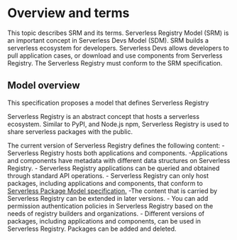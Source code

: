 # Overview and terms

This topic describes SRM and its terms. Serverless Registry Model (SRM) is an important concept in Serverless Devs Model (SDM). SRM builds a serverless ecosystem for developers. Serverless Devs allows developers to pull application cases, or download and use components from Serverless Registry. The Serverless Registry must conform to the SRM specification. 

## Model overview

This specification proposes a model that defines Serverless Registry

Serverless Registry is an abstract concept that hosts a serverless ecosystem. Similar to PyPI, and Node.js npm, Serverless Registry is used to share serverless packages with the public. 

The current version of Serverless Registry defines the following content: - Serverless Registry hosts both applications and components. -Applications and components have metadata with different data structures on Serverless Registry. - Serverless Registry applications can be queried and obtained through standard API operations. - Serverless Registry can only host packages, including applications and components, that conform to [Serverless Package Model specification.](../serverless_package_model) -The content that is carried by Serverless Registry can be extended in later versions. - You can add permission authentication policies in Serverless Registry based on the needs of registry builders and organizations. - Different versions of packages, including applications and components, can be used in Serverless Registry. Packages can be added and deleted.